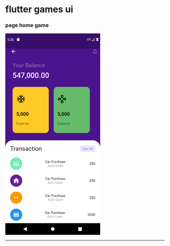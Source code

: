 
<h1>flutter games ui </h1>

<h3> page home game </h3>
<img src="https://github.com/abenkoula71/flutter-game-ui/blob/main/Screenshot_1633671495.png" width="300" />
<hr>
